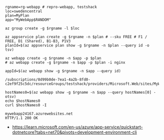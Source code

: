 ```
rgname=rg-webapp # repro-webapp, testshack
loc=swedencentral
plan=MyPlan
app="MyWebApp$RANDOM"

az group create -g $rgname -l $loc

az appservice plan create -g $rgname -n $plan # --sku FREE # F1 / FREE, D1 (Shared), B1-B3, P1V3
planId=$(az appservice plan show -g $rgname -n $plan --query id -o tsv)

az webapp create -g $rgname -n $app -p $plan
# az webapp create -g $rgname -n $app -p $plan -i nginx
```

```
appId=$(az webapp show -g $rgname -n $app --query id)

/subscriptions/8d99b0de-7ea1-4a2b-8fd0-c2ef9f25c5dc/resourceGroups/testshack/providers/Microsoft.Web/sites/MyWebApp24167

hostNames0=$(az webapp show -g $rgname -n $app --query hostNames[0] -otsv)
echo $hostNames0
curl $hostNames0 -I

mywebapp24167.azurewebsites.net
HTTP/1.1 200 OK
```

- https://learn.microsoft.com/en-us/azure/app-service/quickstart-dotnetcore?tabs=net70&pivots=development-environment-cli
